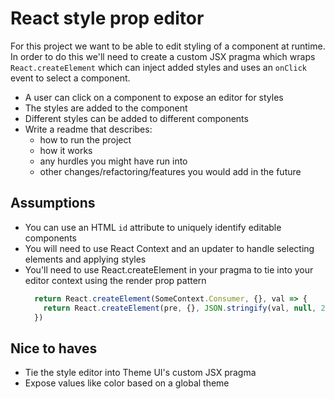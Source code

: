 # React style prop editor

For this project we want to be able to edit styling of a component at
runtime. In order to do this we'll need to create a custom JSX pragma
which wraps `React.createElement` which can inject added styles and
uses an `onClick` event to select a component.

- A user can click on a component to expose an editor for styles
- The styles are added to the component
- Different styles can be added to different components
- Write a readme that describes:
  - how to run the project
  - how it works
  - any hurdles you might have run into
  - other changes/refactoring/features you would add in the future

## Assumptions

- You can use an HTML `id` attribute to uniquely identify editable components
- You will need to use React Context and an updater to handle selecting elements and applying styles
- You'll need to use React.createElement in your pragma to tie into your editor context using the render prop pattern
    ```js
      return React.createElement(SomeContext.Consumer, {}, val => {
        return React.createElement(pre, {}, JSON.stringify(val, null, 2))
      })
    ```

## Nice to haves

- Tie the style editor into Theme UI's custom JSX pragma
- Expose values like color based on a global theme

